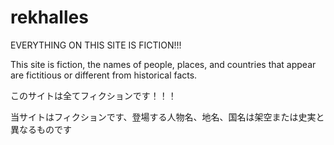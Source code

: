 # rekhalles
EVERYTHING ON THIS SITE IS FICTION!!!

This site is fiction, the names of people, places, and countries that appear are fictitious or different from historical facts.

このサイトは全てフィクションです！！！

当サイトはフィクションです、登場する人物名、地名、国名は架空または史実と異なるものです
